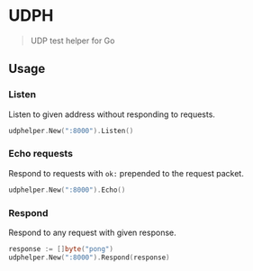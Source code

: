 # UDPH

> UDP test helper for Go

## Usage

### Listen

Listen to given address without responding to requests.

```go
udphelper.New(":8000").Listen()
```

### Echo requests

Respond to requests with `ok:` prepended to the request packet.

```go
udphelper.New(":8000").Echo()
```

### Respond

Respond to any request with given response.

```go
response := []byte("pong")
udphelper.New(":8000").Respond(response)
```
